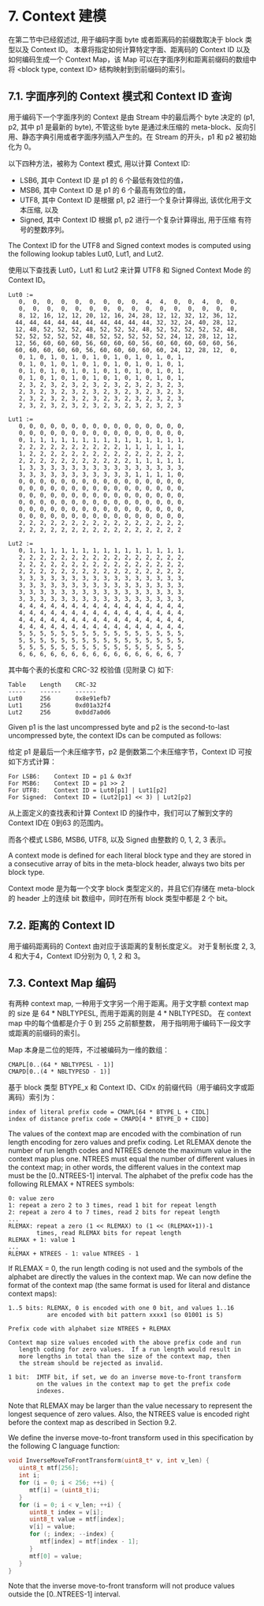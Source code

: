 # 7.  Context 建模

在第二节中已经叙述过, 用于编码字面 byte 或者距离码的前缀数取决于 block 类型以及 Context ID。 本章将指定如何计算特定字面、距离码的 Context ID 以及如何编码生成一个 Context Map，该 Map 可以在字面序列和距离前缀码的数组中将 &lt;block type, context ID&gt; 结构映射到到前缀码的索引。

## 7.1. 字面序列的 Context 模式和 Context ID 查询

用于编码下一个字面序列的 Context 是由 Stream 中的最后两个 byte 决定的 \(p1, p2, 其中 p1 是最新的 byte\), 不管这些 byte 是通过未压缩的 meta-block、反向引用、静态字典引用或者字面序列插入产生的。在 Stream 的开头，p1 和 p2 被初始化为 0。

以下四种方法，被称为 Context 模式, 用以计算 Context ID:

* LSB6, 其中  Context ID 是 p1 的 6 个最低有效位的值，
* MSB6, 其中 Context ID 是 p1 的 6 个最高有效位的值，
* UTF8, 其中 Context ID 是根据 p1, p2 进行一个复杂计算得出, 该优化用于文本压缩, 以及
* Signed, 其中 Context ID 根据 p1, p2 进行一个复杂计算得出, 用于压缩 有符号的整数序列。

The Context ID for the UTF8 and Signed context modes is computed using the following lookup tables Lut0, Lut1, and Lut2.

使用以下查找表 Lut0，Lut1 和 Lut2 来计算 UTF8 和 Signed Context Mode 的 Context ID。

```
Lut0 :=
   0,  0,  0,  0,  0,  0,  0,  0,  0,  4,  4,  0,  0,  4,  0,  0,
   0,  0,  0,  0,  0,  0,  0,  0,  0,  0,  0,  0,  0,  0,  0,  0,
   8, 12, 16, 12, 12, 20, 12, 16, 24, 28, 12, 12, 32, 12, 36, 12,
  44, 44, 44, 44, 44, 44, 44, 44, 44, 44, 32, 32, 24, 40, 28, 12,
  12, 48, 52, 52, 52, 48, 52, 52, 52, 48, 52, 52, 52, 52, 52, 48,
  52, 52, 52, 52, 52, 48, 52, 52, 52, 52, 52, 24, 12, 28, 12, 12,
  12, 56, 60, 60, 60, 56, 60, 60, 60, 56, 60, 60, 60, 60, 60, 56,
  60, 60, 60, 60, 60, 56, 60, 60, 60, 60, 60, 24, 12, 28, 12,  0,
   0, 1, 0, 1, 0, 1, 0, 1, 0, 1, 0, 1, 0, 1, 0, 1,
   0, 1, 0, 1, 0, 1, 0, 1, 0, 1, 0, 1, 0, 1, 0, 1,
   0, 1, 0, 1, 0, 1, 0, 1, 0, 1, 0, 1, 0, 1, 0, 1,
   0, 1, 0, 1, 0, 1, 0, 1, 0, 1, 0, 1, 0, 1, 0, 1,
   2, 3, 2, 3, 2, 3, 2, 3, 2, 3, 2, 3, 2, 3, 2, 3,
   2, 3, 2, 3, 2, 3, 2, 3, 2, 3, 2, 3, 2, 3, 2, 3,
   2, 3, 2, 3, 2, 3, 2, 3, 2, 3, 2, 3, 2, 3, 2, 3,
   2, 3, 2, 3, 2, 3, 2, 3, 2, 3, 2, 3, 2, 3, 2, 3

Lut1 :=
   0, 0, 0, 0, 0, 0, 0, 0, 0, 0, 0, 0, 0, 0, 0, 0,
   0, 0, 0, 0, 0, 0, 0, 0, 0, 0, 0, 0, 0, 0, 0, 0,
   0, 1, 1, 1, 1, 1, 1, 1, 1, 1, 1, 1, 1, 1, 1, 1,
   2, 2, 2, 2, 2, 2, 2, 2, 2, 2, 1, 1, 1, 1, 1, 1,
   1, 2, 2, 2, 2, 2, 2, 2, 2, 2, 2, 2, 2, 2, 2, 2,
   2, 2, 2, 2, 2, 2, 2, 2, 2, 2, 2, 1, 1, 1, 1, 1,
   1, 3, 3, 3, 3, 3, 3, 3, 3, 3, 3, 3, 3, 3, 3, 3,
   3, 3, 3, 3, 3, 3, 3, 3, 3, 3, 3, 1, 1, 1, 1, 0,
   0, 0, 0, 0, 0, 0, 0, 0, 0, 0, 0, 0, 0, 0, 0, 0,
   0, 0, 0, 0, 0, 0, 0, 0, 0, 0, 0, 0, 0, 0, 0, 0,
   0, 0, 0, 0, 0, 0, 0, 0, 0, 0, 0, 0, 0, 0, 0, 0,
   0, 0, 0, 0, 0, 0, 0, 0, 0, 0, 0, 0, 0, 0, 0, 0,
   0, 0, 0, 0, 0, 0, 0, 0, 0, 0, 0, 0, 0, 0, 0, 0,
   0, 0, 0, 0, 0, 0, 0, 0, 0, 0, 0, 0, 0, 0, 0, 0,
   2, 2, 2, 2, 2, 2, 2, 2, 2, 2, 2, 2, 2, 2, 2, 2,
   2, 2, 2, 2, 2, 2, 2, 2, 2, 2, 2, 2, 2, 2, 2, 2

Lut2 :=
   0, 1, 1, 1, 1, 1, 1, 1, 1, 1, 1, 1, 1, 1, 1, 1,
   2, 2, 2, 2, 2, 2, 2, 2, 2, 2, 2, 2, 2, 2, 2, 2,
   2, 2, 2, 2, 2, 2, 2, 2, 2, 2, 2, 2, 2, 2, 2, 2,
   2, 2, 2, 2, 2, 2, 2, 2, 2, 2, 2, 2, 2, 2, 2, 2,
   3, 3, 3, 3, 3, 3, 3, 3, 3, 3, 3, 3, 3, 3, 3, 3,
   3, 3, 3, 3, 3, 3, 3, 3, 3, 3, 3, 3, 3, 3, 3, 3,
   3, 3, 3, 3, 3, 3, 3, 3, 3, 3, 3, 3, 3, 3, 3, 3,
   3, 3, 3, 3, 3, 3, 3, 3, 3, 3, 3, 3, 3, 3, 3, 3,
   4, 4, 4, 4, 4, 4, 4, 4, 4, 4, 4, 4, 4, 4, 4, 4,
   4, 4, 4, 4, 4, 4, 4, 4, 4, 4, 4, 4, 4, 4, 4, 4,
   4, 4, 4, 4, 4, 4, 4, 4, 4, 4, 4, 4, 4, 4, 4, 4,
   4, 4, 4, 4, 4, 4, 4, 4, 4, 4, 4, 4, 4, 4, 4, 4,
   5, 5, 5, 5, 5, 5, 5, 5, 5, 5, 5, 5, 5, 5, 5, 5,
   5, 5, 5, 5, 5, 5, 5, 5, 5, 5, 5, 5, 5, 5, 5, 5,
   5, 5, 5, 5, 5, 5, 5, 5, 5, 5, 5, 5, 5, 5, 5, 5,
   6, 6, 6, 6, 6, 6, 6, 6, 6, 6, 6, 6, 6, 6, 6, 7
```

其中每个表的长度和  CRC-32 校验值 \(见附录 C\)  如下:

```
Table    Length    CRC-32
-----    ------    ------
Lut0     256       0x8e91efb7
Lut1     256       0xd01a32f4
Lut2     256       0x0dd7a0d6
```

Given p1 is the last uncompressed byte and p2 is the second-to-last uncompressed byte, the context IDs can be computed as follows:

给定 p1 是最后一个未压缩字节，p2 是倒数第二个未压缩字节，Context ID 可按如下方式计算：

```
For LSB6:    Context ID = p1 & 0x3f
For MSB6:    Context ID = p1 >> 2
For UTF8:    Context ID = Lut0[p1] | Lut1[p2]
For Signed:  Context ID = (Lut2[p1] << 3) | Lut2[p2]
```

从上面定义的查找表和计算 Context ID 的操作中，我们可以了解到文字的 Context ID在 0到63 的范围内。

而各个模式 LSB6, MSB6, UTF8, 以及 Signed 由整数的 0, 1, 2, 3 表示。

A context mode is defined for each literal block type and they are stored in a consecutive array of bits in the meta-block header, always two bits per block type.

Context mode 是为每一个文字 block 类型定义的，并且它们存储在 meta-block 的 header 上的连续 bit 数组中，同时在所有 block 类型中都是 2 个 bit。

## 7.2. 距离的 Context ID

用于编码距离码的 Context 由对应于该距离的复制长度定义。 对于复制长度 2, 3, 4 和大于4，Context ID分别为 0, 1, 2 和 3。

## 7.3.  Context Map 编码

有两种 context map, 一种用于文字另一个用于距离。用于文字额 context map 的 size 是 64 \* NBLTYPESL, 而用于距离的则是 4 \* NBLTYPESD。  在 context map 中的每个值都是介于 0 到 255 之前额整数， 用于指明用于编码下一段文字或距离的前缀码的索引。

Map 本身是二位的矩阵，不过被编码为一维的数组：

```
CMAPL[0..(64 * NBLTYPESL - 1)]
CMAPD[0..(4 * NBLTYPESD - 1)]
```

基于 block 类型 BTYPE\_x 和 Context ID、CIDx 的前缀代码（用于编码文字或距离码）索引为：

```
index of literal prefix code = CMAPL[64 * BTYPE_L + CIDL]
index of distance prefix code = CMAPD[4 * BTYPE_D + CIDD]
```

The values of the context map are encoded with the combination of run length encoding for zero values and prefix coding.  Let RLEMAX denote the number of run length codes and NTREES denote the maximum value in the context map plus one.  NTREES must equal the number of different values in the context map; in other words, the different values in the context map must be the \[0..NTREES-1\] interval.  The alphabet of the prefix code has the following RLEMAX + NTREES symbols:

```
0: value zero
1: repeat a zero 2 to 3 times, read 1 bit for repeat length
2: repeat a zero 4 to 7 times, read 2 bits for repeat length
...
RLEMAX: repeat a zero (1 << RLEMAX) to (1 << (RLEMAX+1))-1
        times, read RLEMAX bits for repeat length
RLEMAX + 1: value 1
...
RLEMAX + NTREES - 1: value NTREES - 1
```

If RLEMAX = 0, the run length coding is not used and the symbols of the alphabet are directly the values in the context map.  We can now define the format of the context map \(the same format is used for literal and distance context maps\):

```
1..5 bits: RLEMAX, 0 is encoded with one 0 bit, and values 1..16
           are encoded with bit pattern xxxx1 (so 01001 is 5)

Prefix code with alphabet size NTREES + RLEMAX

Context map size values encoded with the above prefix code and run
   length coding for zero values.  If a run length would result in
   more lengths in total than the size of the context map, then
   the stream should be rejected as invalid.

1 bit:  IMTF bit, if set, we do an inverse move-to-front transform
        on the values in the context map to get the prefix code
        indexes.
```

Note that RLEMAX may be larger than the value necessary to represent the longest sequence of zero values.  Also, the NTREES value is encoded right before the context map as described in Section 9.2.

We define the inverse move-to-front transform used in this specification by the following C language function:

```cpp
void InverseMoveToFrontTransform(uint8_t* v, int v_len) {
   uint8_t mtf[256];
   int i;
   for (i = 0; i < 256; ++i) {
      mtf[i] = (uint8_t)i;
   }
   for (i = 0; i < v_len; ++i) {
      uint8_t index = v[i];
      uint8_t value = mtf[index];
      v[i] = value;
      for (; index; --index) {
         mtf[index] = mtf[index - 1];
      }
      mtf[0] = value;
   }
}
```

Note that the inverse move-to-front transform will not produce values outside the \[0..NTREES-1\] interval.

